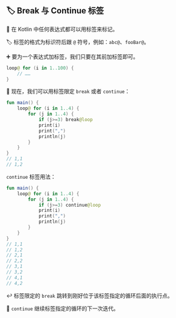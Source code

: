 ## 🏷️ Break 与 Continue 标签

🔖 在 Kotlin 中任何表达式都可以用标签来标记。

🏷️ 标签的格式为标识符后跟 `@` 符号，例如：`abc@`、`fooBar@`。

➕ 要为一个表达式加标签，我们只要在其前加标签即可。

```kotlin
loop@ for (i in 1..100) {
    // ……
}
```

🔀 现在，我们可以用标签限定 `break` 或者 `continue`：

```kotlin
fun main() {
    loop@ for (i in 1..4) {
        for (j in 1..4) {
            if (j>=3) break@loop
        	print(i)
        	print(",")
        	println(j)
        }
    }
}
// 1,1
// 1,2
```

`continue` 标签用法：

```kotlin
fun main() {
    loop@ for (i in 1..4) {
        for (j in 1..4) {
            if (j>=3) continue@loop
        	print(i)
        	print(",")
        	println(j)
        }
    }
}
// 1,1
// 1,2
// 2,1
// 2,2
// 3,1
// 3,2
// 4,1
// 4,2
```

↩️ 标签限定的 `break` 跳转到刚好位于该标签指定的循环后面的执行点。

🔄 `continue` 继续标签指定的循环的下一次迭代。